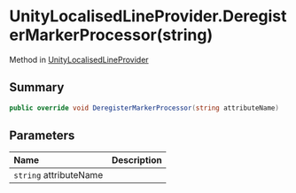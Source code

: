 # UnityLocalisedLineProvider.DeregisterMarkerProcessor(string)

Method in [UnityLocalisedLineProvider](/docs/api/csharp/yarn.unity.unitylocalization.unitylocalisedlineprovider.md)

## Summary



```csharp
public override void DeregisterMarkerProcessor(string attributeName)
```

## Parameters

|Name|Description|
|:---|:---|
|`string` attributeName||


